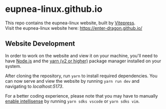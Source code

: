 # eupnea-linux.github.io

This repo contains the eupnea-linux website, built by [Vitepress](https://vitepress.vuejs.org/).  
Visit the eupnea-linux website here: https://enter-dragon.github.io/


## Website Development

In order to work on the website and view it on your machine, you'll need to have [Node.js](https://nodejs.org/) and the [yarn (v2 or higher)](https://yarnpkg.com/getting-started/install) package manager installed on your system.

After cloning the repository, run `yarn` to install required dependencies. You can now serve and view the website by running `yarn run dev` and navigating to *localhost:5173*.

For a better coding experience, please note that you may have to manually [enable intellisense](https://yarnpkg.com/getting-started/editor-sdks) by running `yarn sdks vscode` or `yarn sdks vim`.
